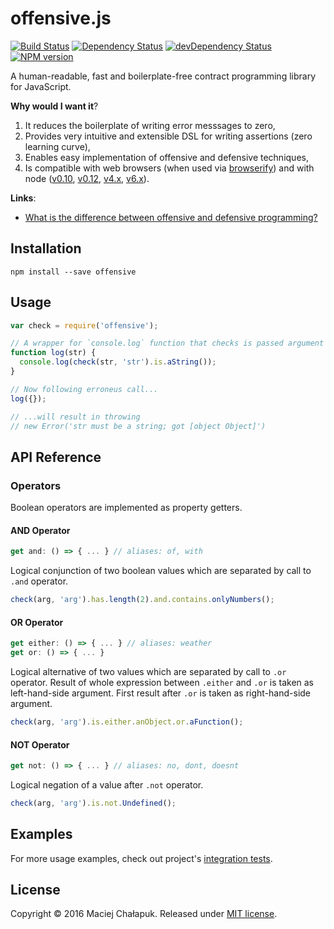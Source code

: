 [travis-url]: http://travis-ci.org/webfront-toolkit/offensive.js
[travis-image]: https://travis-ci.org/webfront-toolkit/offensive.js.svg?branch=master

[david-url]: https://david-dm.org/webfront-toolkit/offensive.js
[david-image]: https://david-dm.org/webfront-toolkit/offensive.js.svg

[david-url-dev]: https://david-dm.org/webfront-toolkit/offensive.js#info=devDependencies
[david-image-dev]: https://david-dm.org/webfront-toolkit/offensive.js/dev-status.svg

[npm-url]: https://npmjs.org/package/offensive
[npm-image]: https://badge.fury.io/js/offensive.svg

# offensive.js
[![Build Status][travis-image]][travis-url]
[![Dependency Status][david-image]][david-url]
[![devDependency Status][david-image-dev]][david-url-dev]
[![NPM version][npm-image]][npm-url]

A human-readable, fast and boilerplate-free contract programming library
for JavaScript.

**Why would I want it**?

 1. It reduces the boilerplate of writing error messsages to zero,
 2. Provides very intuitive and extensible DSL for writing assertions (zero learning curve),
 3. Enables easy implementation of offensive and defensive techniques,
 4. Is compatible with web browsers (when used via [browserify][browserify])
  and with node ([v0.10][node-v0.10], [v0.12][node-v0.12], [v4.x][node-v4], [v6.x][node-v6]).

[browserify]: https://github.com/substack/node-browserify

[node]: https://github.com/nodejs/node
[node-v0.10]: https://github.com/nodejs/node/blob/master/doc/changelogs/CHANGELOG_V010.md
[node-v0.12]: https://github.com/nodejs/node/blob/master/doc/changelogs/CHANGELOG_V012.md
[node-v4]: https://github.com/nodejs/node/blob/master/doc/changelogs/CHANGELOG_V4.md
[node-v6]: https://github.com/nodejs/node/blob/master/doc/changelogs/CHANGELOG_V6.md

**Links**:

 * [What is the difference between offensive and defensive
   programming?][defensive-design]

[defensive-design]: http://softwarephilosophy.ninja/defensive-design

## Installation

```shell
npm install --save offensive
```

## Usage

```js
var check = require('offensive');

// A wrapper for `console.log` function that checks is passed argument is a string.
function log(str) {
  console.log(check(str, 'str').is.aString());
}

// Now following erroneus call...
log({});

// ...will result in throwing
// new Error('str must be a string; got [object Object]')
```

## API Reference

### Operators

Boolean operators are implemented as property getters.

#### AND Operator

```js
get and: () => { ... } // aliases: of, with
```
Logical conjunction of two boolean values which are separated by call to `.and` operator.

```js
check(arg, 'arg').has.length(2).and.contains.onlyNumbers();
```

#### OR Operator
  
```js
get either: () => { ... } // aliases: weather
get or: () => { ... }
```
Logical alternative of two values which are separated by call to `.or` operator.
Result of whole expression between `.either` and `.or` is taken as left-hand-side
argument. First result after `.or` is taken as right-hand-side argument.
```js
check(arg, 'arg').is.either.anObject.or.aFunction();
```

#### NOT Operator

```js
get not: () => { ... } // aliases: no, dont, doesnt
```

Logical negation of a value after `.not` operator.

```js
check(arg, 'arg').is.not.Undefined();
```

## Examples

For more usage examples, check out project's [integration tests][integration-tests].

[integration-tests]: test/integration.coffee

## License

Copyright &copy; 2016 Maciej Chałapuk.
Released under [MIT license](LICENSE).

